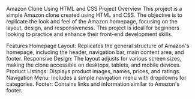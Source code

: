 Amazon Clone Using HTML and CSS
Project Overview
This project is a simple Amazon clone created using HTML and CSS. The objective is to replicate the look and feel of the Amazon homepage, focusing on the layout, design, and responsiveness. This project is ideal for beginners looking to practice and enhance their front-end development skills.

Features
Homepage Layout: Replicates the general structure of Amazon's homepage, including the header, navigation bar, main content area, and footer.
Responsive Design: The layout adjusts for various screen sizes, making the clone accessible on desktops, tablets, and mobile devices.
Product Listings: Displays product images, names, prices, and ratings.
Navigation Menu: Includes a simple navigation menu with dropdowns for categories.
Footer: Contains links and information similar to Amazon's footer.
